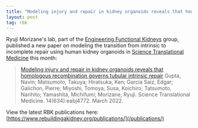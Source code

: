```yaml
---
title: "Modeling injury and repair in kidney organoids reveals that homologous recombination governs tubular intrinsic repair"
layout: post
tag: rbk
---
```


Ryuji Morizane's lab, part of the [Engineering Functional Kidneys](/projects/engineering-functional-kidneys/) group, published a new paper on modeling the transition from intrinsic to incomplete repair using human kidney organoids in [Science Translational Medicine](https://www.doi.org/10.1126/scitranslmed.abj4772) this month:

> [Modeling injury and repair in kidney organoids reveals that homologous recombination governs tubular intrinsic repair](https://www.doi.org/10.1126/scitranslmed.abj4772)
Gupta, Navin; Matsumoto, Takuya; Hiratsuka, Ken; Garcia Saiz, Edgar; Galichon, Pierre; Miyoshi, Tomoya; Susa, Koichiro; Tatsumoto, Narihito; Yamashita, Michifumi; Morizane, Ryuji. Science Translational Medicine. 14(634):eabj4772. March 2022.

View the latest RBK publications here: [https://www.rebuildingakidney.org/publications/](/publications/)
